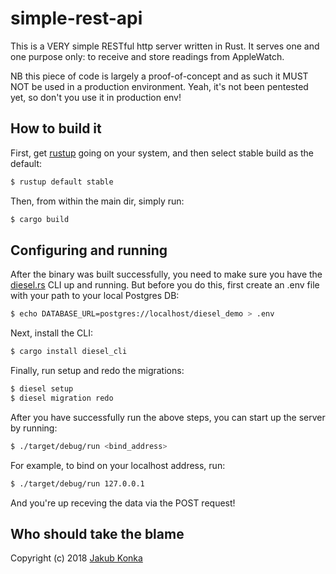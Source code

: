 simple-rest-api
===

This is a VERY simple RESTful http server written in Rust. It serves one and one purpose only: to receive and store readings from AppleWatch.

NB this piece of code is largely a proof-of-concept and as such it MUST NOT be used in a production environment. Yeah, it's not been pentested yet, so don't you use it in production env!

## How to build it
First, get [rustup](https://rustup.rs) going on your system, and then select stable build as the default:

```sh
$ rustup default stable
```

Then, from within the main dir, simply run:

```sh
$ cargo build
```

## Configuring and running
After the binary was built successfully, you need to make sure you have the [diesel.rs](http://diesel.rs) CLI up
and running. But before you do this, first create an .env file with your path to your local Postgres DB:

```sh
$ echo DATABASE_URL=postgres://localhost/diesel_demo > .env
```

Next, install the CLI:

```sh
$ cargo install diesel_cli

```

Finally, run setup and redo the migrations:

```sh
$ diesel setup
$ diesel migration redo
```

After you have successfully run the above steps, you can start up the server by running:

```sh
$ ./target/debug/run <bind_address>
```

For example, to bind on your localhost address, run:

```sh
$ ./target/debug/run 127.0.0.1
```

And you're up receving the data via the POST request!

## Who should take the blame
Copyright (c) 2018 [Jakub Konka](http://www.jakubkonka.com)

